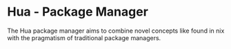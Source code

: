 # Hua - Package Manager

The Hua package manager aims to combine novel concepts like found in nix
with the pragmatism of traditional package managers.